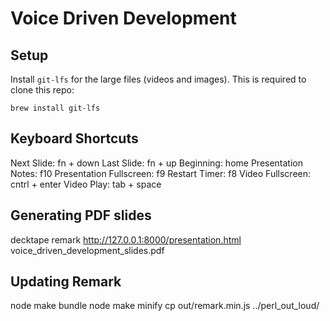 # Voice Driven Development

## Setup
Install `git-lfs` for the large files (videos and images). This is required to clone this repo:
```
brew install git-lfs
```

## Keyboard Shortcuts
Next Slide:  fn + down
Last Slide:  fn + up
Beginning:  home
Presentation Notes:  f10
Presentation Fullscreen: f9
Restart Timer:  f8
Video Fullscreen:  cntrl + enter
Video Play:  tab + space

## Generating PDF slides
decktape remark http://127.0.0.1:8000/presentation.html voice_driven_development_slides.pdf

## Updating Remark
node make bundle
node make minify
cp out/remark.min.js ../perl_out_loud/
